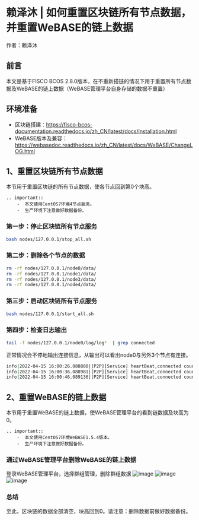 # 赖泽沐 | 如何重置区块链所有节点数据，并重置WeBASE的链上数据

作者：赖泽沐

## 前言

本文是基于FISCO BCOS 2.8.0版本，在不重新搭链的情况下用于重置所有节点数据及WeBASE的链上数据（WeBASE管理平台自身存储的数据不重置）


## 环境准备
- 区块链搭建：https://fisco-bcos-documentation.readthedocs.io/zh_CN/latest/docs/installation.html
- WeBASE版本及兼容：https://webasedoc.readthedocs.io/zh_CN/latest/docs/WeBASE/ChangeLOG.html


## 1、重置区块链所有节点数据

本节用于重置区块链的所有节点数据，使各节点回到第0个块高。

```eval_rst
.. important::
    -  本文使用CentOS7环境4节点服务。
    -  生产环境下注意做好数据备份。
```


### 第一步：停止区块链所有节点服务

```bash
bash nodes/127.0.0.1/stop_all.sh
```
### 第二步：删除各个节点的数据
```bash
rm -rf nodes/127.0.0.1/node0/data/
rm -rf nodes/127.0.0.1/node1/data/
rm -rf nodes/127.0.0.1/node3/data/
rm -rf nodes/127.0.0.1/node4/data/
```
### 第三步：启动区块链所有节点服务
```bash
bash nodes/127.0.0.1/start_all.sh
```
### 第四步：检查日志输出
```bash
tail -f nodes/127.0.0.1/node0/log/log*  | grep connected
```
正常情况会不停地输出连接信息，从输出可以看出node0与另外3个节点有连接。
```bash
info|2022-04-15 16:00:26.088880|[P2P][Service] heartBeat,connected count=3
info|2022-04-15 16:00:36.088981|[P2P][Service] heartBeat,connected count=3
info|2022-04-15 16:00:46.089136|[P2P][Service] heartBeat,connected count=3
```

## 2、重置WeBASE的链上数据

本节用于重置WeBASE的链上数据，使WeBASE管理平台的看到链数据及块高为0。

```eval_rst
.. important::
    -  本文使用CentOS7环境WeBASE1.5.4版本。
    -  生产环境下注意做好数据备份。
```

### 通过WeBASE管理平台删除WeBASE的链上数据

登录WeBASE管理平台，选择群组管理，删除群组数据
![image](https://user-images.githubusercontent.com/81018072/163778388-f975e55c-c56e-44f1-9500-dc9749b3dcd2.png)
![image](https://user-images.githubusercontent.com/81018072/164955578-9cadae7d-fcc6-44d6-b43a-6cab8e323b35.png)
![image](https://user-images.githubusercontent.com/81018072/164955577-97af4538-ebcf-45e6-a144-fa6494e418df.png)


### 总结
至此，区块链的数据全部清空，块高回到0。请注意：删除数据前做好数据备份。


